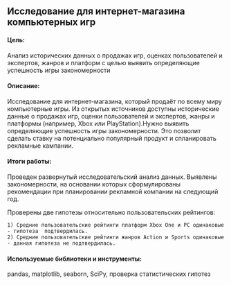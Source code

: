 ## Исследование для интернет-магазина компьютерных игр

#### Цель:
Анализ исторических данных о продажах игр, оценках пользователей и экспертов, жанров и платформ с целью выявить определяющие успешность игры закономерности

#### Описание:
Исследование для интернет-магазина, который продаёт по всему миру компьютерные игры. Из открытых источников доступны исторические данные о продажах игр, оценки пользователей и экспертов, жанры и платформы (например, Xbox или PlayStation).Нужно выявить определяющие успешность игры закономерности. Это позволит сделать ставку на потенциально популярный продукт и спланировать рекламные кампании.

#### Итоги работы:
Проведен развернутый исследовательский анализ данных. Выявлены закономерности, на основании которых сформулированы рекомендации при планировании рекламной компании на следующий год.

Проверены две гипотезы относительно пользовательских рейтингов:

    1) Средние пользовательские рейтинги платформ Xbox One и PC одинаковые - гипотеза  подтвердилась.
    2) Средние пользовательские рейтинги жанров Action и Sports одинаковые - данная гипотеза не подтвердилась.

#### Используемые библиотеки и инструменты:
pandas, matplotlib, seaborn, SciPy, проверка статистических гипотез
